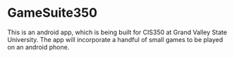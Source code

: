 # GameSuite350
This is an android app, which is being built for CIS350 at Grand Valley State University.
The app will incorporate a handful of small games to be played on an android phone.
